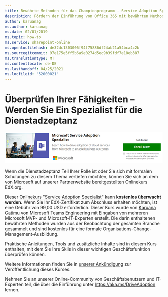 ```yaml
---
title: Bewährte Methoden für das Championprogramm – Service Adoption Specialist
description: Fördern der Einführung von Office 365 mit bewährten Methoden für das Championprogramm
author: karuanag
ms.author: karuanag
ms.date: 02/01/2019
ms.topic: how-to
ms.service: sharepoint-online
ms.openlocfilehash: de32dc1303006f94f75886df24ab21a54bca4c2b
ms.sourcegitcommit: 97e175e5ff5b6a9e0274d5ec9b39fdf7e18eb387
ms.translationtype: MT
ms.contentlocale: de-DE
ms.lasthandoff: 04/25/2021
ms.locfileid: "52000021"
---
```

# <a name="validate-your-skills---become-a-service-adoption-specialist"></a>Überprüfen Ihrer Fähigkeiten – Werden Sie Ein Spezialist für die Dienstadzeptanz

![Service Adoption Specialist Course](media/champs_sascourse.png)

Wenn die Dienstadzeptanz Teil Ihrer Rolle ist oder Sie sich mit formalen Schulungen zu diesem Thema vertiefen möchten, können Sie sich an dem von Microsoft auf unserer Partnerwebsite bereitgestellten Onlinekurs EdX.org. 

Dieser [Onlinekurs "Service Adoption Specialist"](/learn/paths/m365-service-adoption/) kann **kostenlos überwacht werden.**  Wenn Sie Ihr EdX-Zertifikat zum Abschluss erhalten möchten, ist eine Gebühr von 99,00 USD erforderlich.  Dieser Kurs wurde von [Karuana Gatimu](https://linkedin.com/in/karuanagatimu) von Microsoft Teams Engineering mit Eingaben von mehreren Microsoft MVP- und Microsoft-IT-Experten erstellt.  Die darin enthaltenen bewährten Methoden wurden aus der Beobachtung der gesamten Branche gesammelt und sind kostenlos für eine formale Organisations-Change-Management-Ausbildung.  

Praktische Anleitungen, Tools und zusätzliche Inhalte sind in diesem Kurs enthalten, mit dem Sie Ihre Skils in dieser wichtigen Geschäftsfunktion überprüfen können.  

Weitere Informationen finden Sie in [unserer Ankündigung](https://aka.ms/AdoptionCertAnnouncement) zur Veröffentlichung dieses Kurses. 

Nehmen Sie an unserer Online-Community von Geschäftsbenutzern und IT-Experten teil, die über die Einführung unter https://aka.ms/DriveAdoption lernen.